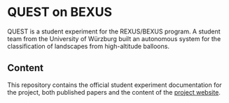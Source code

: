 # QUEST on BEXUS

QUEST is a student experiment for the REXUS/BEXUS program. 
A student team from the University of Würzburg built an autonomous system for the classification of landscapes from high-altitude balloons.

## Content

This repository contains the official student experiment documentation for the project, both published papers and the content of the [project website](https://jvpichowski.github.io/quest-bexus/).

